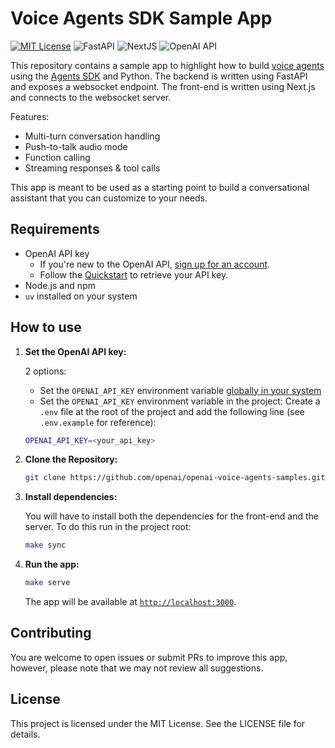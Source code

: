 # Voice Agents SDK Sample App

[![MIT License](https://img.shields.io/badge/License-MIT-green.svg)](LICENSE)
![FastAPI](https://img.shields.io/badge/Built_with-FastAPI-yellow)
![NextJS](https://img.shields.io/badge/Built_with-NextJS-blue)
![OpenAI API](https://img.shields.io/badge/Powered_by-OpenAI_API-orange)

This repository contains a sample app to highlight how to build [voice agents](https://platform.openai.com/docs/guides/voice-agents) using the [Agents SDK](https://openai.github.io/openai-agents-python) and Python. The backend is written using FastAPI and exposes a websocket endpoint. The front-end is written using Next.js and connects to the websocket server.

Features:

- Multi-turn conversation handling
- Push-to-talk audio mode
- Function calling
- Streaming responses & tool calls

This app is meant to be used as a starting point to build a conversational assistant that you can customize to your needs.

## Requirements

- OpenAI API key
  - If you're new to the OpenAI API, [sign up for an account](https://platform.openai.com/signup).
  - Follow the [Quickstart](https://platform.openai.com/docs/quickstart) to retrieve your API key.
- Node.js and npm
- `uv` installed on your system

## How to use

1. **Set the OpenAI API key:**

   2 options:

   - Set the `OPENAI_API_KEY` environment variable [globally in your system](https://platform.openai.com/docs/libraries#create-and-export-an-api-key)
   - Set the `OPENAI_API_KEY` environment variable in the project: Create a `.env` file at the root of the project and add the following line (see `.env.example` for reference):

   ```bash
   OPENAI_API_KEY=<your_api_key>
   ```

2. **Clone the Repository:**

   ```bash
   git clone https://github.com/openai/openai-voice-agents-samples.git
   ```

3. **Install dependencies:**

   You will have to install both the dependencies for the front-end and the server. To do this run in the project root:

   ```bash
   make sync
   ```

4. **Run the app:**

   ```bash
   make serve
   ```

   The app will be available at [`http://localhost:3000`](http://localhost:3000).

## Contributing

You are welcome to open issues or submit PRs to improve this app, however, please note that we may not review all suggestions.

## License

This project is licensed under the MIT License. See the LICENSE file for details.
